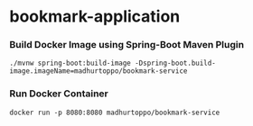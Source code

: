 # bookmark-application

### Build Docker Image using Spring-Boot Maven Plugin
`
./mvnw spring-boot:build-image -Dspring-boot.build-image.imageName=madhurtoppo/bookmark-service
`
### Run Docker Container
`
docker run -p 8080:8080 madhurtoppo/bookmark-service
`